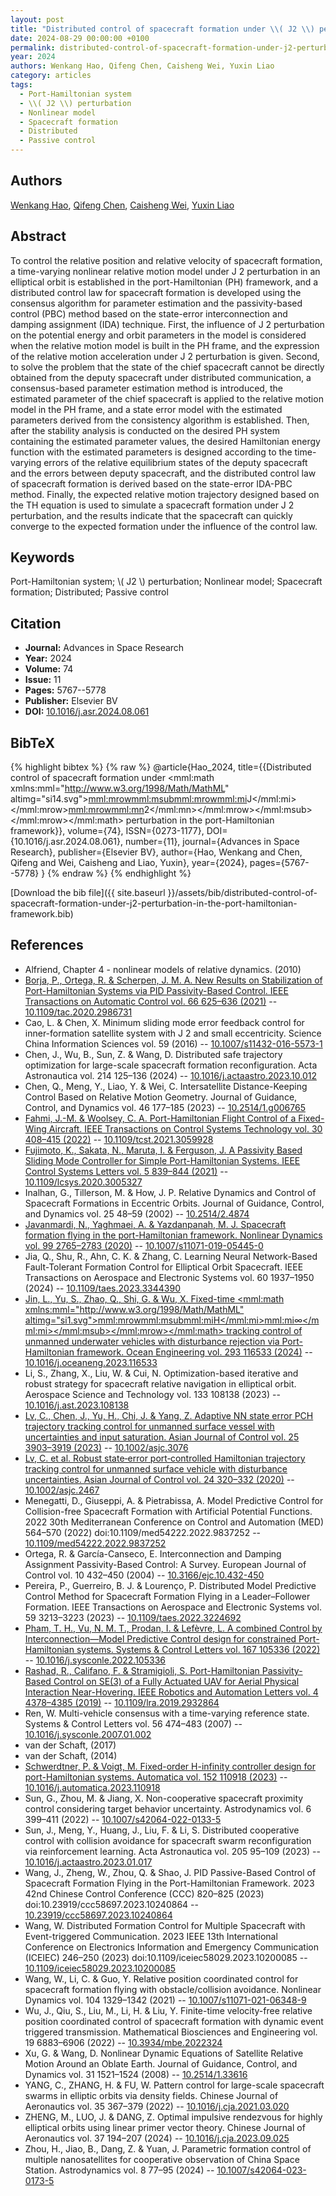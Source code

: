 ```yaml
---
layout: post
title: "Distributed control of spacecraft formation under \\( J2 \\) perturbation in the port-Hamiltonian framework"
date: 2024-08-29 00:00:00 +0100
permalink: distributed-control-of-spacecraft-formation-under-j2-perturbation-in-the-port-hamiltonian-framework
year: 2024
authors: Wenkang Hao, Qifeng Chen, Caisheng Wei, Yuxin Liao
category: articles
tags:
  - Port-Hamiltonian system
  - \\( J2 \\) perturbation
  - Nonlinear model
  - Spacecraft formation
  - Distributed
  - Passive control
---
```

 
## Authors
[Wenkang Hao](authors/wenkang-hao), [Qifeng Chen](authors/qifeng-chen), [Caisheng Wei](authors/caisheng-wei), [Yuxin Liao](authors/yuxin-liao)
 
## Abstract
To control the relative position and relative velocity of spacecraft formation, a time-varying nonlinear relative motion model under J 2 perturbation in an elliptical orbit is established in the port-Hamiltonian (PH) framework, and a distributed control law for spacecraft formation is developed using the consensus algorithm for parameter estimation and the passivity-based control (PBC) method based on the state-error interconnection and damping assignment (IDA) technique. First, the influence of J 2 perturbation on the potential energy and orbit parameters in the model is considered when the relative motion model is built in the PH frame, and the expression of the relative motion acceleration under J 2 perturbation is given. Second, to solve the problem that the state of the chief spacecraft cannot be directly obtained from the deputy spacecraft under distributed communication, a consensus-based parameter estimation method is introduced, the estimated parameter of the chief spacecraft is applied to the relative motion model in the PH frame, and a state error model with the estimated parameters derived from the consistency algorithm is established. Then, after the stability analysis is conducted on the desired PH system containing the estimated parameter values, the desired Hamiltonian energy function with the estimated parameters is designed according to the time-varying errors of the relative equilibrium states of the deputy spacecraft and the errors between deputy spacecraft, and the distributed control law of spacecraft formation is derived based on the state-error IDA-PBC method. Finally, the expected relative motion trajectory designed based on the TH equation is used to simulate a spacecraft formation under J 2 perturbation, and the results indicate that the spacecraft can quickly converge to the expected formation under the influence of the control law.
 
## Keywords
Port-Hamiltonian system; \\( J2 \\) perturbation; Nonlinear model; Spacecraft formation; Distributed; Passive control
 
## Citation
- **Journal:** Advances in Space Research
- **Year:** 2024
- **Volume:** 74
- **Issue:** 11
- **Pages:** 5767--5778
- **Publisher:** Elsevier BV
- **DOI:** [10.1016/j.asr.2024.08.061](https://doi.org/10.1016/j.asr.2024.08.061)
 
## BibTeX
{% highlight bibtex %}
{% raw %}
@article{Hao_2024,
  title={{Distributed control of spacecraft formation under <mml:math xmlns:mml="http://www.w3.org/1998/Math/MathML" altimg="si14.svg"><mml:mrow><mml:msub><mml:mrow><mml:mi>J</mml:mi></mml:mrow><mml:mrow><mml:mn>2</mml:mn></mml:mrow></mml:msub></mml:mrow></mml:math> perturbation in the port-Hamiltonian framework}},
  volume={74},
  ISSN={0273-1177},
  DOI={10.1016/j.asr.2024.08.061},
  number={11},
  journal={Advances in Space Research},
  publisher={Elsevier BV},
  author={Hao, Wenkang and Chen, Qifeng and Wei, Caisheng and Liao, Yuxin},
  year={2024},
  pages={5767--5778}
}
{% endraw %}
{% endhighlight %}
 
[Download the bib file]({{ site.baseurl }}/assets/bib/distributed-control-of-spacecraft-formation-under-j2-perturbation-in-the-port-hamiltonian-framework.bib)
 
## References
- Alfriend, Chapter 4 - nonlinear models of relative dynamics. (2010)
- [Borja, P., Ortega, R. & Scherpen, J. M. A. New Results on Stabilization of Port-Hamiltonian Systems via PID Passivity-Based Control. IEEE Transactions on Automatic Control vol. 66 625–636 (2021)](new-results-on-stabilization-of-port-hamiltonian-systems-via-pid-passivity-based-control) -- [10.1109/tac.2020.2986731](https://doi.org/10.1109/tac.2020.2986731)
- Cao, L. & Chen, X. Minimum sliding mode error feedback control for inner-formation satellite system with J 2 and small eccentricity. Science China Information Sciences vol. 59 (2016) -- [10.1007/s11432-016-5573-1](https://doi.org/10.1007/s11432-016-5573-1)
- Chen, J., Wu, B., Sun, Z. & Wang, D. Distributed safe trajectory optimization for large-scale spacecraft formation reconfiguration. Acta Astronautica vol. 214 125–136 (2024) -- [10.1016/j.actaastro.2023.10.012](https://doi.org/10.1016/j.actaastro.2023.10.012)
- Chen, Q., Meng, Y., Liao, Y. & Wei, C. Intersatellite Distance-Keeping Control Based on Relative Motion Geometry. Journal of Guidance, Control, and Dynamics vol. 46 177–185 (2023) -- [10.2514/1.g006765](https://doi.org/10.2514/1.g006765)
- [Fahmi, J.-M. & Woolsey, C. A. Port-Hamiltonian Flight Control of a Fixed-Wing Aircraft. IEEE Transactions on Control Systems Technology vol. 30 408–415 (2022)](port-hamiltonian-flight-control-of-a-fixed-wing-aircraft) -- [10.1109/tcst.2021.3059928](https://doi.org/10.1109/tcst.2021.3059928)
- [Fujimoto, K., Sakata, N., Maruta, I. & Ferguson, J. A Passivity Based Sliding Mode Controller for Simple Port-Hamiltonian Systems. IEEE Control Systems Letters vol. 5 839–844 (2021)](a-passivity-based-sliding-mode-controller-for-simple-port-hamiltonian-systems) -- [10.1109/lcsys.2020.3005327](https://doi.org/10.1109/lcsys.2020.3005327)
- Inalhan, G., Tillerson, M. & How, J. P. Relative Dynamics and Control of Spacecraft Formations in Eccentric Orbits. Journal of Guidance, Control, and Dynamics vol. 25 48–59 (2002) -- [10.2514/2.4874](https://doi.org/10.2514/2.4874)
- [Javanmardi, N., Yaghmaei, A. & Yazdanpanah, M. J. Spacecraft formation flying in the port-Hamiltonian framework. Nonlinear Dynamics vol. 99 2765–2783 (2020)](spacecraft-formation-flying-in-the-port-hamiltonian-framework) -- [10.1007/s11071-019-05445-0](https://doi.org/10.1007/s11071-019-05445-0)
- Jia, Q., Shu, R., Ahn, C. K. & Zhang, C. Learning Neural Network-Based Fault-Tolerant Formation Control for Elliptical Orbit Spacecraft. IEEE Transactions on Aerospace and Electronic Systems vol. 60 1937–1950 (2024) -- [10.1109/taes.2023.3344390](https://doi.org/10.1109/taes.2023.3344390)
- [Jin, L., Yu, S., Zhao, Q., Shi, G. & Wu, X. Fixed-time <mml:math xmlns:mml="http://www.w3.org/1998/Math/MathML" altimg="si1.svg"><mml:mrow><mml:msub><mml:mi>H</mml:mi><mml:mi>∞</mml:mi></mml:msub></mml:mrow></mml:math> tracking control of unmanned underwater vehicles with disturbance rejection via Port-Hamiltonian framework. Ocean Engineering vol. 293 116533 (2024)](fixed-time-h-infty-tracking-control-of-unmanned-underwater-vehicles-with-disturbance) -- [10.1016/j.oceaneng.2023.116533](https://doi.org/10.1016/j.oceaneng.2023.116533)
- Li, S., Zhang, X., Liu, W. & Cui, N. Optimization-based iterative and robust strategy for spacecraft relative navigation in elliptical orbit. Aerospace Science and Technology vol. 133 108138 (2023) -- [10.1016/j.ast.2023.108138](https://doi.org/10.1016/j.ast.2023.108138)
- [Lv, C., Chen, J., Yu, H., Chi, J. & Yang, Z. Adaptive NN state error PCH trajectory tracking control for unmanned surface vessel with uncertainties and input saturation. Asian Journal of Control vol. 25 3903–3919 (2023)](adaptive-nn-state-error-pch-trajectory-tracking-control-for-unmanned-surface-vessel-with-uncertainties-and-input-saturation) -- [10.1002/asjc.3076](https://doi.org/10.1002/asjc.3076)
- [Lv, C. et al. Robust state‐error port‐controlled Hamiltonian trajectory tracking control for unmanned surface vehicle with disturbance uncertainties. Asian Journal of Control vol. 24 320–332 (2020)](robust-state-error-port-controlled-hamiltonian-trajectory-tracking-control-for-unmanned-surface-vehicle-with-disturbance-uncertainties) -- [10.1002/asjc.2467](https://doi.org/10.1002/asjc.2467)
- Menegatti, D., Giuseppi, A. & Pietrabissa, A. Model Predictive Control for Collision-free Spacecraft Formation with Artificial Potential Functions. 2022 30th Mediterranean Conference on Control and Automation (MED) 564–570 (2022) doi:10.1109/med54222.2022.9837252 -- [10.1109/med54222.2022.9837252](https://doi.org/10.1109/med54222.2022.9837252)
- Ortega, R. & García-Canseco, E. Interconnection and Damping Assignment Passivity-Based Control: A Survey. European Journal of Control vol. 10 432–450 (2004) -- [10.3166/ejc.10.432-450](https://doi.org/10.3166/ejc.10.432-450)
- Pereira, P., Guerreiro, B. J. & Lourenço, P. Distributed Model Predictive Control Method for Spacecraft Formation Flying in a Leader–Follower Formation. IEEE Transactions on Aerospace and Electronic Systems vol. 59 3213–3223 (2023) -- [10.1109/taes.2022.3224692](https://doi.org/10.1109/taes.2022.3224692)
- [Pham, T. H., Vu, N. M. T., Prodan, I. & Lefèvre, L. A combined Control by Interconnection—Model Predictive Control design for constrained Port-Hamiltonian systems. Systems &amp; Control Letters vol. 167 105336 (2022)](a-combined-control-by-interconnection-model-predictive-control-design-for-constrained-port-hamiltonian-systems) -- [10.1016/j.sysconle.2022.105336](https://doi.org/10.1016/j.sysconle.2022.105336)
- [Rashad, R., Califano, F. & Stramigioli, S. Port-Hamiltonian Passivity-Based Control on SE(3) of a Fully Actuated UAV for Aerial Physical Interaction Near-Hovering. IEEE Robotics and Automation Letters vol. 4 4378–4385 (2019)](port-hamiltonian-passivity-based-control-on-se-3-of-a-fully-actuated-uav-for-aerial-physical-interaction-near-hovering) -- [10.1109/lra.2019.2932864](https://doi.org/10.1109/lra.2019.2932864)
- Ren, W. Multi-vehicle consensus with a time-varying reference state. Systems &amp; Control Letters vol. 56 474–483 (2007) -- [10.1016/j.sysconle.2007.01.002](https://doi.org/10.1016/j.sysconle.2007.01.002)
- van der Schaft, (2017)
- van der Schaft, (2014)
- [Schwerdtner, P. & Voigt, M. Fixed-order H-infinity controller design for port-Hamiltonian systems. Automatica vol. 152 110918 (2023)](fixed-order-h-infinity-controller-design-for-port-hamiltonian-systems) -- [10.1016/j.automatica.2023.110918](https://doi.org/10.1016/j.automatica.2023.110918)
- Sun, G., Zhou, M. & Jiang, X. Non-cooperative spacecraft proximity control considering target behavior uncertainty. Astrodynamics vol. 6 399–411 (2022) -- [10.1007/s42064-022-0133-5](https://doi.org/10.1007/s42064-022-0133-5)
- Sun, J., Meng, Y., Huang, J., Liu, F. & Li, S. Distributed cooperative control with collision avoidance for spacecraft swarm reconfiguration via reinforcement learning. Acta Astronautica vol. 205 95–109 (2023) -- [10.1016/j.actaastro.2023.01.017](https://doi.org/10.1016/j.actaastro.2023.01.017)
- Wang, J., Zheng, W., Zhou, Q. & Shao, J. PID Passive-Based Control of Spacecraft Formation Flying in the Port-Hamiltonian Framework. 2023 42nd Chinese Control Conference (CCC) 820–825 (2023) doi:10.23919/ccc58697.2023.10240864 -- [10.23919/ccc58697.2023.10240864](https://doi.org/10.23919/ccc58697.2023.10240864)
- Wang, W. Distributed Formation Control for Multiple Spacecraft with Event-triggered Communication. 2023 IEEE 13th International Conference on Electronics Information and Emergency Communication (ICEIEC) 246–250 (2023) doi:10.1109/iceiec58029.2023.10200085 -- [10.1109/iceiec58029.2023.10200085](https://doi.org/10.1109/iceiec58029.2023.10200085)
- Wang, W., Li, C. & Guo, Y. Relative position coordinated control for spacecraft formation flying with obstacle/collision avoidance. Nonlinear Dynamics vol. 104 1329–1342 (2021) -- [10.1007/s11071-021-06348-9](https://doi.org/10.1007/s11071-021-06348-9)
- Wu, J., Qiu, S., Liu, M., Li, H. & Liu, Y. Finite-time velocity-free relative position coordinated control of spacecraft formation with dynamic event triggered transmission. Mathematical Biosciences and Engineering vol. 19 6883–6906 (2022) -- [10.3934/mbe.2022324](https://doi.org/10.3934/mbe.2022324)
- Xu, G. & Wang, D. Nonlinear Dynamic Equations of Satellite Relative Motion  Around an Oblate Earth. Journal of Guidance, Control, and Dynamics vol. 31 1521–1524 (2008) -- [10.2514/1.33616](https://doi.org/10.2514/1.33616)
- YANG, C., ZHANG, H. & FU, W. Pattern control for large-scale spacecraft swarms in elliptic orbits via density fields. Chinese Journal of Aeronautics vol. 35 367–379 (2022) -- [10.1016/j.cja.2021.03.020](https://doi.org/10.1016/j.cja.2021.03.020)
- ZHENG, M., LUO, J. & DANG, Z. Optimal impulsive rendezvous for highly elliptical orbits using linear primer vector theory. Chinese Journal of Aeronautics vol. 37 194–207 (2024) -- [10.1016/j.cja.2023.09.025](https://doi.org/10.1016/j.cja.2023.09.025)
- Zhou, H., Jiao, B., Dang, Z. & Yuan, J. Parametric formation control of multiple nanosatellites for cooperative observation of China Space Station. Astrodynamics vol. 8 77–95 (2024) -- [10.1007/s42064-023-0173-5](https://doi.org/10.1007/s42064-023-0173-5)

